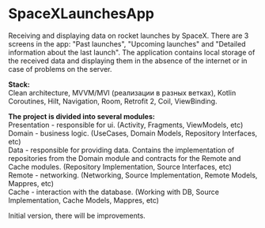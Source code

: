 # SpaceXLaunchesApp
Receiving and displaying data on rocket launches by SpaceX.
There are 3 screens in the app: "Past launches", "Upcoming launches" and "Detailed information about the last launch".
The application contains local storage of the received data and displaying them in the absence of the internet or in case of problems on the server.

**Stack:**  
Clean architecture, MVVM/MVI (реализации в разных ветках), Kotlin Coroutines, Hilt, Navigation, Room, Retrofit 2, Coil, ViewBinding.  

**The project is divided into several modules:**  
Presentation - responsible for ui. (Activity, Fragments, ViewModels, etc)  
Domain - business logic. (UseCases, Domain Models, Repository Interfaces, etc)  
Data - responsible for providing data. Contains the implementation of repositories from the Domain module and contracts for the Remote and Cache modules. (Repository Implementation, Source Interfaces, etc)  
Remote - networking. (Networking, Source Implementation, Remote Models, Mappres, etc)  
Cache - interaction with the database. (Working with DB, Source Implementation, Cache Models, Mappres, etc)  

Initial version, there will be improvements.
